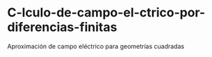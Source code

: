 # C-lculo-de-campo-el-ctrico-por-diferencias-finitas
Aproximación de campo eléctrico para geometrías cuadradas
